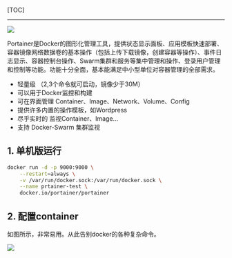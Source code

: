 <!--
+++
title       = "使用GUI工具Portainer.io管控Docker容器"
description = "1. 单机版运行; 2. 配置container"
date        = "2022-01-03"
tags        = []
categories  = ["1-os管理","17-webapp"]
series      = []
keywords    = []
weight      = 5
toc         = true
draft       = false
+++ -->

[TOC]

---

![](https://img2020.cnblogs.com/blog/2039866/202009/2039866-20200927202221436-805781557.jpg) <!-- portainer/portainer-0.jpg -->

Portainer是Docker的图形化管理工具，提供状态显示面板、应用模板快速部署、容器镜像网络数据卷的基本操作（包括上传下载镜像，创建容器等操作）、事件日志显示、容器控制台操作、Swarm集群和服务等集中管理和操作、登录用户管理和控制等功能。功能十分全面，基本能满足中小型单位对容器管理的全部需求。

+ 轻量级 （2,3个命令就可启动，镜像少于30M）
+ 可以用于Docker监控和构建
+ 可在界面管理 Container、Image、Network、Volume、Config
+ 提供许多内置的操作模板，如Wordpress
+ 尽乎实时的 监视Container、Image...
+ 支持 Docker-Swarm 集群监视

## 1. 单机版运行

```sh
docker run -d -p 9000:9000 \
    --restart=always \
    -v /var/run/docker.sock:/var/run/docker.sock \
    --name prtainer-test \
    docker.io/portainer/portainer
```

## 2. 配置container

如图所示，非常易用。从此告别docker的各种复杂命令。

![](https://img2020.cnblogs.com/blog/2039866/202009/2039866-20200927202221770-1110667883.jpg) <!-- portainer/portainer-1.jpg -->
